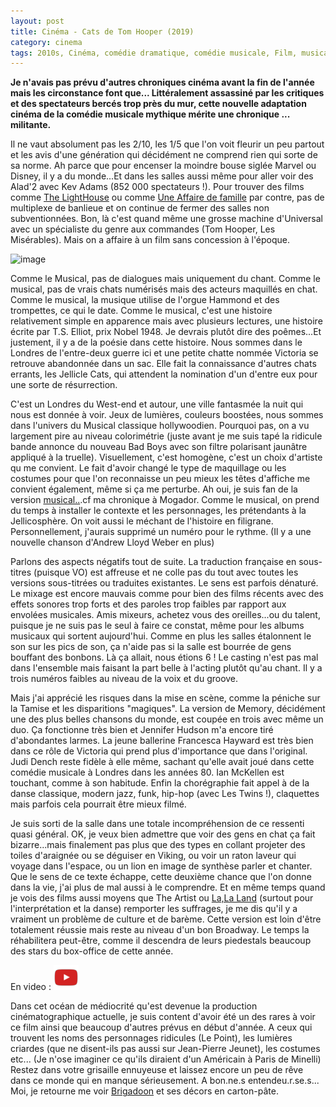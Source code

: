 ```yaml
---
layout: post
title: Cinéma - Cats de Tom Hooper (2019)
category: cinema
tags: 2010s, Cinéma, comédie dramatique, comédie musicale, Film, musical
---
```

**Je n'avais pas prévu d'autres chroniques cinéma avant la fin de l'année mais les circonstance font que... Littéralement assassiné par les critiques et des spectateurs bercés trop près du mur, cette nouvelle adaptation cinéma de la comédie musicale mythique mérite une chronique ... militante.**

Il ne vaut absolument pas les 2/10, les 1/5 que l'on voit fleurir un peu partout et les avis d'une génération qui décidément ne comprend rien qui sorte de sa norme. Ah parce que pour encenser la moindre bouse siglée Marvel ou Disney, il y a du monde...Et dans les salles aussi même pour aller voir des Alad'2 avec Kev Adams (852 000 spectateurs !). Pour trouver des films comme <a href="https://www.youtube.com/watch?v=Hyag7lR8CPA">The LightHouse</a> ou comme <a href="https://cheziceman.wordpress.com/2019/05/08/cinema-une-affaire-de-famille-de-hirokazu-kore-eda-2018/">Une Affaire de famille</a> par contre, pas de multiplexe de banlieue et on continue de fermer des salles non subventionnées. Bon, là c'est quand même une grosse machine d'Universal avec un spécialiste du genre aux commandes (Tom Hooper, Les Misérables). Mais on a affaire à un film sans concession à l'époque.

![image](https://filedn.eu/llqi9IBxlYouGRXYG2xlROb/img/2019/cats.jpg)

Comme le Musical, pas de dialogues mais uniquement du chant. Comme le musical, pas de vrais chats numérisés mais des acteurs maquillés en chat. Comme le musical, la musique utilise de l'orgue Hammond et des trompettes, ce qui le date. Comme le musical, c'est une histoire relativement simple en apparence mais avec plusieurs lectures, une histoire écrite par T.S. Elliot, prix Nobel 1948. Je devrais plutôt dire des poêmes...Et justement, il y a de la poésie dans cette histoire. Nous sommes dans le Londres de l'entre-deux guerre ici et une petite chatte nommée Victoria se retrouve abandonnée dans un sac. Elle fait la connaissance d'autres chats errants, les Jellicle Cats, qui attendent la nomination d'un d'entre eux pour une sorte de résurrection. 

C'est un Londres du West-end et autour, une ville fantasmée la nuit qui nous est donnée à voir. Jeux de lumières, couleurs boostées, nous sommes dans l'univers du Musical classique hollywoodien. Pourquoi pas, on a vu largement pire au niveau colorimétrie (juste avant je me suis tapé la ridicule bande annonce du nouveau Bad Boys avec son filtre polarisant jaunâtre appliqué à la truelle). Visuellement, c'est homogène, c'est un choix d'artiste qu me convient. Le fait d'avoir changé le type de maquillage ou les costumes pour que l'on reconnaisse un peu mieux les têtes d'affiche me convient également, même si ça me perturbe. Ah oui, je suis fan de la version <a href="https://cheziceman.wordpress.com/2015/11/02/cats-paris-2015/">musical..</a>.cf ma chronique à Mogador. Comme le musical, on prend du temps à installer le contexte et les personnages, les prétendants à la Jellicosphère. On voit aussi le méchant de l'histoire en filigrane. Personnellement, j'aurais supprimé un numéro pour le rythme. (Il y a une nouvelle chanson d'Andrew Lloyd Weber en plus)

Parlons des aspects négatifs tout de suite. La traduction française en sous-titres (puisque VO) est affreuse et ne colle pas du tout avec toutes les versions sous-titrées ou traduites existantes. Le sens est parfois dénaturé. Le mixage est encore mauvais comme pour bien des films récents avec des effets sonores trop forts et des paroles trop faibles par rapport aux envolées musicales. Amis mixeurs, achetez vous des oreilles...ou du talent, puisque je ne suis pas le seul à faire ce constat, même pour les albums musicaux qui sortent aujourd'hui. Comme en plus les salles étalonnent le son sur les pics de son, ça n'aide pas si la salle est bourrée de gens bouffant des bonbons. Là ça allait, nous étions 6 ! Le casting n'est pas mal dans l'ensemble mais faisant la part belle à l'acting plutôt qu'au chant. Il y a trois numéros faibles au niveau de la voix et du groove.

Mais j'ai apprécié les risques dans la mise en scène, comme la péniche sur la Tamise et les disparitions "magiques". La version de Memory, décidément une des plus belles chansons du monde, est coupée en trois avec même un duo. Ça fonctionne très bien et Jennifer Hudson m'a encore tiré d'abondantes larmes. La jeune ballerine Francesca Hayward est très bien dans ce rôle de Victoria qui prend plus d'importance que dans l'original. Judi Dench reste fidèle à elle même, sachant qu'elle avait joué dans cette comédie musicale à Londres dans les années 80. Ian McKellen est touchant, comme à son habitude. Enfin la chorégraphie fait appel à de la danse classique, modern jazz, funk, hip-hop (avec Les Twins !), claquettes mais parfois cela pourrait être mieux filmé. 

Je suis sorti de la salle dans une totale incompréhension de ce ressenti quasi général. OK, je veux bien admettre que voir des gens en chat ça fait bizarre...mais finalement pas plus que des types en collant projeter des toiles d'araignée ou se déguiser en Viking, ou voir un raton laveur qui voyage dans l'espace, ou un lion en image de synthèse parler et chanter. Que le sens de ce texte échappe, cette deuxième chance que l'on donne dans la vie, j'ai plus de mal aussi à le comprendre. Et en même temps quand je vois des films aussi moyens que The Artist ou <a href="https://cheziceman.wordpress.com/2017/07/20/cinema-la-la-land-de-damien-chazelle-2016/">La,La Land</a> (surtout pour l'interprétation et la danse) remporter les suffrages, je me dis qu'il y a vraiment un problème de culture et de barème. Cette version est loin d'être totalement réussie mais reste au niveau d'un bon Broadway. Le temps la réhabilitera peut-être, comme il descendra de leurs piedestals beaucoup des stars du box-office de cette année. 

En video : [![video](/images/youtube.png)](https://www.youtube.com/watch?v=OO_J0NDwNVI)

Dans cet océan de médiocrité qu'est devenue la production cinématographique actuelle, je suis content d'avoir été un des rares à voir ce film ainsi que beaucoup d'autres prévus en début d'année. A ceux qui trouvent les noms des personnages ridicules (Le Point), les lumières criardes (que ne disent-ils pas aussi sur Jean-Pierre Jeunet), les costumes etc... (Je n'ose imaginer ce qu'ils diraient d'un Américain à Paris de Minelli) Restez dans votre grisaille ennuyeuse et laissez encore un peu de rêve dans ce monde qui en manque sérieusement. A bon.ne.s entendeu.r.se.s... Moi, je retourne me voir <a href="https://www.youtube.com/watch?v=FB0kKAPYJPI">Brigadoon</a> et ses décors en carton-pâte.
